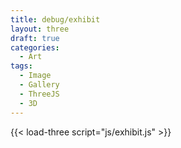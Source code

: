 ```yaml
---
title: debug/exhibit 
layout: three
draft: true
categories:
  - Art
tags:
  - Image
  - Gallery
  - ThreeJS
  - 3D
---
```


{{< load-three script="js/exhibit.js" >}}
